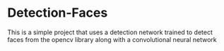 # Detection-Faces
This is a simple project that uses a detection network trained to detect faces from the opencv library along with a convolutional neural network

